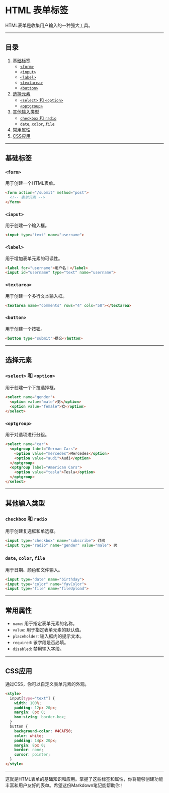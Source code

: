 # HTML 表单标签

HTML表单是收集用户输入的一种强大工具。

---

## 目录

1. [基础标签](#基础标签)
   - [`<form>`](#form)
   - [`<input>`](#input)
   - [`<label>`](#label)
   - [`<textarea>`](#textarea)
   - [`<button>`](#button)
2. [选择元素](#选择元素)
   - [`<select>` 和 `<option>`](#select-和-option)
   - [`<optgroup>`](#optgroup)
3. [其他输入类型](#其他输入类型)
   - [`checkbox` 和 `radio`](#checkbox-和-radio)
   - [`date`, `color`, `file`](#date-color-file)
4. [常用属性](#常用属性)
5. [CSS应用](#css应用)

---

## 基础标签

### `<form>`

用于创建一个HTML表单。

```html
<form action="/submit" method="post">
  <!-- 表单元素 -->
</form>
```

### `<input>`

用于创建一个输入框。

```html
<input type="text" name="username">
```

### `<label>`

用于增加表单元素的可读性。

```html
<label for="username">用户名：</label>
<input id="username" type="text" name="username">
```

### `<textarea>`

用于创建一个多行文本输入框。

```html
<textarea name="comments" rows="4" cols="50"></textarea>
```

### `<button>`

用于创建一个按钮。

```html
<button type="submit">提交</button>
```

---

## 选择元素

### `<select>` 和 `<option>`

用于创建一个下拉选择框。

```html
<select name="gender">
  <option value="male">男</option>
  <option value="female">女</option>
</select>
```

### `<optgroup>`

用于对选项进行分组。

```html
<select name="car">
  <optgroup label="German Cars">
    <option value="mercedes">Mercedes</option>
    <option value="audi">Audi</option>
  </optgroup>
  <optgroup label="American Cars">
    <option value="tesla">Tesla</option>
  </optgroup>
</select>
```

---

## 其他输入类型

### `checkbox` 和 `radio`

用于创建复选框和单选框。

```html
<input type="checkbox" name="subscribe"> 订阅
<input type="radio" name="gender" value="male"> 男
```

### `date`, `color`, `file`

用于日期、颜色和文件输入。

```html
<input type="date" name="birthday">
<input type="color" name="favColor">
<input type="file" name="fileUpload">
```

---

## 常用属性

- `name`: 用于指定表单元素的名称。
- `value`: 用于指定表单元素的默认值。
- `placeholder`: 输入框内的提示文本。
- `required`: 该字段是否必填。
- `disabled`: 禁用输入字段。

---

## CSS应用

通过CSS，你可以自定义表单元素的外观。

```html
<style>
  input[type="text"] {
    width: 100%;
    padding: 12px 20px;
    margin: 8px 0;
    box-sizing: border-box;
  }
  button {
    background-color: #4CAF50;
    color: white;
    padding: 14px 20px;
    margin: 8px 0;
    border: none;
    cursor: pointer;
  }
</style>
```

---

这就是HTML表单的基础知识和应用。掌握了这些标签和属性，你将能够创建功能丰富和用户友好的表单。希望这份Markdown笔记能帮助你！